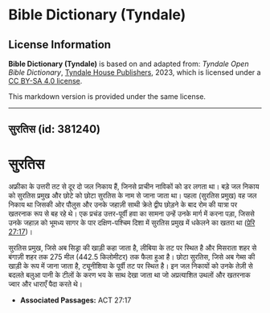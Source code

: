# Bible Dictionary (Tyndale)

## License Information

**Bible Dictionary (Tyndale)** is based on and adapted from: _Tyndale Open Bible Dictionary_, [Tyndale House Publishers](https://tyndaleopenresources.com/), 2023, which is licensed under a [CC BY-SA 4.0 license](https://creativecommons.org/licenses/by-sa/4.0/legalcode.en).

This markdown version is provided under the same license.



--------------------------------

## सुरतिस (id: 381240)

सुरतिस
======

अफ्रीका के उत्तरी तट से दूर दो जल निकाय हैं, जिनसे प्राचीन नाविकों को डर लगता था। बड़े जल निकाय को सुरतिस प्रमुख और छोटे को छोटा सुरतिस के नाम से जाना जाता था। पहला (सुरतिस प्रमुख) वह जल निकाय था जिसकी ओर पौलुस और उनके जहाज़ी साथी क्रेते द्वीप छोड़ने के बाद रोम की यात्रा पर खतरनाक रूप से बह रहे थे। एक प्रचंड उत्तर\-पूर्वी हवा का सामना उन्हें उनके मार्ग में करना पड़ा, जिससे उनके जहाज़ को भूमध्य सागर के पार दक्षिण\-पश्चिम दिशा में सुरतिस प्रमुख में धकेलने का खतरा था ([प्रेरि 27:17](https://ref.ly/Acts27:17))।

सुरतिस प्रमुख, जिसे अब सिड्रा की खाड़ी कहा जाता है, लीबिया के तट पर स्थित है और मिसराता शहर से बंगाज़ी शहर तक 275 मील (442\.5 किलोमीटर) तक फैला हुआ है। छोटा सुरतिस, जिसे अब गेब्स की खाड़ी के रूप में जाना जाता है, ट्यूनीशिया के पूर्वी तट पर स्थित है। इन जल निकायों को उनके तेज़ी से बदलते बलुआ पानी के टीलों के करण भय के साथ देखा जाता था जो अप्रत्याशित उथलों और खतरनाक ज्वार और धाराएँ पैदा करते थे।

* **Associated Passages:** ACT 27:17

